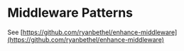 # Middleware Patterns 

See [https://github.com/ryanbethel/enhance-middleware](https://github.com/ryanbethel/enhance-middleware)
